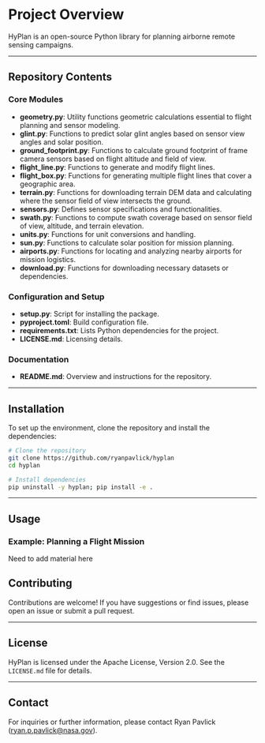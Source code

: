 # Project Overview

HyPlan is an open-source Python library for planning airborne remote sensing campaigns. 

---

## Repository Contents

### Core Modules

- **geometry.py**: Utility functions geometric calculations essential to flight planning and sensor modeling.
- **glint.py**: Functions to predict solar glint angles based on sensor view angles and solar position.
- **ground_footprint.py**: Functions to calculate ground footprint of frame camera sensors based on flight altitude and field of view.
- **flight_line.py**: Functions to generate and modify flight lines.
- **flight_box.py**: Functions for generating multiple flight lines that cover a geographic area.
- **terrain.py**: Functions for downloading terrain DEM data and calculating where the sensor field of view intersects the ground.
- **sensors.py**: Defines sensor specifications and functionalities.
- **swath.py**: Functions to compute swath coverage based on sensor field of view, altitude, and terrain elevation.
- **units.py**: Functions for unit conversions and handling.
- **sun.py**: Functions to calculate solar position for mission planning.
- **airports.py**: Functions for locating and analyzing nearby airports for mission logistics.
- **download.py**: Functions for downloading necessary datasets or dependencies.

### Configuration and Setup

- **setup.py**: Script for installing the package.
- **pyproject.toml**: Build configuration file.
- **requirements.txt**: Lists Python dependencies for the project.
- **LICENSE.md**: Licensing details.

### Documentation

- **README.md**: Overview and instructions for the repository.

---

## Installation

To set up the environment, clone the repository and install the dependencies:

```bash
# Clone the repository
git clone https://github.com/ryanpavlick/hyplan
cd hyplan

# Install dependencies
pip uninstall -y hyplan; pip install -e .
```

---

## Usage

### Example: Planning a Flight Mission

Need to add material here

## Contributing

Contributions are welcome! If you have suggestions or find issues, please open an issue or submit a pull request.

---

## License

HyPlan is licensed under the Apache License, Version 2.0. See the `LICENSE.md` file for details.

---

## Contact

For inquiries or further information, please contact Ryan Pavlick (ryan.p.pavlick@nasa.gov).
